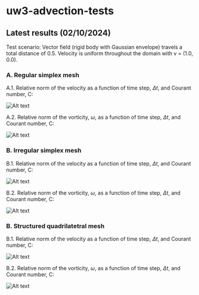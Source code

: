 # uw3-advection-tests

## Latest results (02/10/2024)

Test scenario: 
Vector field (rigid body with Gaussian envelope) travels a total distance of 0.5. 
Velocity is uniform throughout the domain with v = (1.0, 0.0).

### A. Regular simplex mesh
A.1. Relative norm of the velocity as a function of time step, $\Delta t$, and Courant number, C: 

![Alt text](plots/simp_reg-adv-0.5-v_norm-order1-regression-Oct-1-2024.png)

A.2. Relative norm of the vorticity, $\omega$, as a function of time step, $\Delta t$, and Courant number, C: 

![Alt text](plots/simp_reg-adv-0.5-w_norm-order1-regression-Oct-1-2024)

### B. Irregular simplex mesh
B.1. Relative norm of the velocity as a function of time step, $\Delta t$, and Courant number, C: 

![Alt text](plots/simp_irreg-adv-0.5-v_norm-order1-regression-Oct-1-2024.png)

B.2. Relative norm of the vorticity, $\omega$, as a function of time step, $\Delta t$, and Courant number, C: 

![Alt text](plots/simp_irreg-adv-0.5-w_norm-order1-regression-Oct-1-2024.png)

### B. Structured quadrilatetral mesh
B.1. Relative norm of the velocity as a function of time step, $\Delta t$, and Courant number, C: 

![Alt text](plots/struct_quad-adv-0.5-v_norm-order1-regression-Oct-1-2024.png)

B.2. Relative norm of the vorticity, $\omega$, as a function of time step, $\Delta t$, and Courant number, C: 

![Alt text](plots/struct_quad-adv-0.5-w_norm-order1-regression-Oct-1-2024.png)


